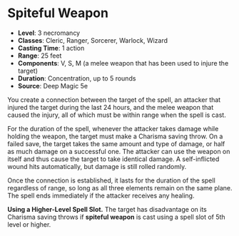 # Spiteful Weapon

- **Level**: 3 necromancy
- **Classes**: Cleric, Ranger, Sorcerer, Warlock, Wizard
- **Casting Time**: 1 action
- **Range**: 25 feet
- **Components**: V, S, M (a melee weapon that has been used to injure the target)
- **Duration**: Concentration, up to 5 rounds
- **Source**: Deep Magic 5e

You create a connection between the target of the spell, an attacker that injured the target during the last 24 hours, and the melee weapon that caused the injury, all of which must be within range when the spell is cast.

For the duration of the spell, whenever the attacker takes damage while holding the weapon, the target must make a Charisma saving throw. On a failed save, the target takes the same amount and type of damage, or half as much damage on a successful one. The attacker can use the weapon on itself and thus cause the target to take identical damage. A self-inflicted wound hits automatically, but damage is still rolled randomly.

Once the connection is established, it lasts for the duration of the spell regardless of range, so long as all three elements remain on the same plane. The spell ends immediately if the attacker receives any healing.

**Using a Higher-Level Spell Slot.** The target has disadvantage on its Charisma saving throws if **spiteful weapon** is cast using a spell slot of 5th level or higher.

